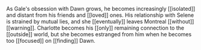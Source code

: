 As Gale's obsession with Dawn grows, he becomes increasingly [[isolated]] and distant from his friends and [[loved]] ones. His relationship with Selene is strained by mutual lies, and she [[eventually]] leaves Montreal [[without]] [[warning]]. Charlotte becomes his [[only]] remaining connection to the [[outside]] world, but she becomes estranged from him when he becomes too [[focused]] on [[finding]] Dawn.

